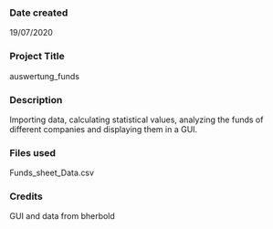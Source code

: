 ### Date created
19/07/2020

### Project Title
auswertung_funds

### Description
Importing data, calculating statistical values, analyzing the funds of different companies and displaying them in a GUI.

### Files used
Funds_sheet_Data.csv 

### Credits
GUI and data from bherbold
